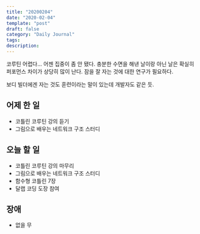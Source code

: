 ```yaml
---
title: "20200204"
date: "2020-02-04"
template: "post"
draft: false
category: "Daily Journal"
tags:
description:
---
```


코루틴 어렵다...
어젠 집중이 좀 안 됐다. 충분한 수면을 해낸 날이랑
아닌 날은 확실히 퍼포먼스 차이가 상당히 많이 난다.
잠을 잘 자는 것에 대한 연구가 필요하다.

보디 빌더에겐 자는 것도 훈련이라는 말이 있는데
개발자도 같은 듯.

## 어제 한 일

* 코틀린 코루틴 강의 듣기
* 그림으로 배우는 네트워크 구조 스터디

## 오늘 할 일

* 코틀린 코루틴 강의 마무리
* 그림으로 배우는 네트워크 구조 스터디
* 함수형 코틀린 7장
* 달랩 코딩 도장 참여

## 장애

* 없을 무
